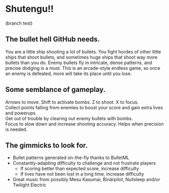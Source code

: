 Shutengu!!
==========

(branch test)

The bullet hell GitHub needs.
-----------------------------
You are a little ship shooting a lot of bullets. You fight hordes of other little ships that shoot bullets, and sometimes huge ships that shoot way more bullets than you do. Enemy bullets fly in intricate, dense patterns, and precise dodging is a must. This is an arcade-style endless game, so once an enemy is defeated, more will take its place until you lose.

Some semblance of gameplay.
---------------------------
Arrows to move. Shift to activate bombs. Z to shoot. X to focus.  
Collect points falling from enemies to boost your score and gain extra lives and powerups.  
Get out of trouble by clearing out enemy bullets with bombs.  
Focus to slow down and increase shooting accuracy. Helps when precision is needed.  

The gimmicks to look for.
-------------------------
* Bullet patterns generated on-the-fly thanks to BulletML
* Constantly-adapting difficulty to challenge and not frustrate players
  * If scoring better than expected score, increase difficulty
  * If lives have not been lost in a long time, increase difficulty
* Great music from possibly Mesu Kasumai, Binärpilot, Nullsleep and/or Twilight Electric
